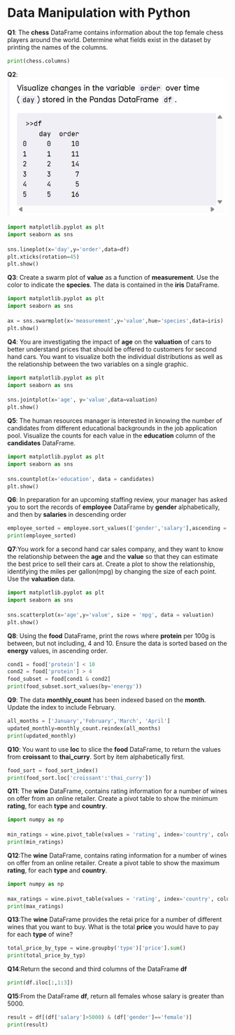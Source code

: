 # Data Manipulation with Python
**Q1**: The **chess** DataFrame contains information about the top female chess players around the world. Determine what fields exist in the dataset by printing the names of the columns.
```python
print(chess.columns)
```
**Q2**:![question](2.png)
```python
import matplotlib.pyplot as plt
import seaborn as sns

sns.lineplot(x='day',y='order',data=df)
plt.xticks(rotation=45)
plt.show()
```
**Q3**: Create a swarm plot of **value** as a function of **measurement**. Use the color to indicate the **species**. The data is contained in the **iris** DataFrame.
```python
import matplotlib.pyplot as plt
import seaborn as sns

ax = sns.swarmplot(x='measurement',y='value',hue='species',data=iris)
plt.show()
```
**Q4**: You are investigating the impact of **age** on the **valuation** of cars to better understand prices that should be offered to customers for second hand cars. You want to visualize both the individual distributions as well as the relationship between the two variables on a single graphic.
```python
import matplotlib.pyplot as plt
import seaborn as sns

sns.jointplot(x='age', y='value',data=valuation)
plt.show()
```
**Q5**: The human resources manager is interested in knowing the number of candidates from different educational backgrounds in the job application pool. Visualize the counts for each value in the **education** column of the **candidates** DataFrame.
```python
import matplotlib.pyplot as plt
import seaborn as sns

sns.countplot(x='education', data = candidates)
plt.show()
```
**Q6**: In preparation for an upcoming staffing review, your manager has asked you to sort the records of **employee** DataFrame by **gender** alphabetically, and then by **salaries** in descending order
```python
employee_sorted = employee.sort_values(['gender','salary'],ascending = [True, False])
print(employee_sorted)
```
**Q7**:You work for a second hand car sales company, and they want to know the relationship between the **age** and the **value** so that they can estimate the best price to sell their cars at. Create a plot to show the relationship, identifying the miles per gallon(mpg) by changing the size of each point. Use the **valuation** data.
```python
import matplotlib.pyplot as plt
import seaborn as sns

sns.scatterplot(x='age',y='value', size = 'mpg', data = valuation)
plt.show()
```
**Q8**: Using the **food** DataFrame, print the rows where **protein** per 100g is between, but not including, 4 and 10. Ensure the data is sorted based on the **energy** values, in ascending order.
```python
cond1 = food['protein'] < 10
cond2 = food['protein'] > 4
food_subset = food[cond1 & cond2]
print(food_subset.sort_values(by='energy'))
```
**Q9**: The data **monthly_count** has been indexed based on the **month**. Update the index to include February.
```python
all_months = ['January','February','March', 'April']
updated_monthly=monthly_count.reindex(all_months)
print(updated_monthly)
```
**Q10**: You want to use **loc** to slice the **food** DataFrame, to return the values from **croissant** to **thai_curry**. Sort by item alphabetically first.
```python
food_sort = food_sort_index()
print(food_sort.loc['croissant':'thai_curry'])
```
**Q11**: The **wine** DataFrame, contains rating information for a number of wines on offer from an online retailer. Create a pivot table to show the minimum **rating**, for each **type** and **country**.
```python
import numpy as np

min_ratings = wine.pivot_table(values = 'rating', index='country', columns = 'type', aggfunc=np.min)
print(min_ratings)
```
**Q12**:The **wine** DataFrame, contains rating information for a number of wines on offer from an online retailer. Create a pivot table to show the maximum **rating**, for each **type** and **country**.
```python
import numpy as np

max_ratings = wine.pivot_table(values = 'rating', index='country', columns = 'type', aggfunc=np.max, margins=True)
print(max_ratings)
```
**Q13**:The **wine** DataFrame provides the retai price for a number of different wines that you want to buy. What is the total **price** you would have to pay for each **type** of wine?
```python
total_price_by_type = wine.groupby('type')['price'].sum()
print(total_price_by_typ)
```
**Q14**:Return the second and third columns of the DataFrame **df**
```python
print(df.iloc[:,1:3])
```
**Q15**:From the DataFrame **df**, return all females whose salary is greater than 5000.
```python
result = df[(df['salary']>5000) & (df['gender']=='female')]
print(result)
```